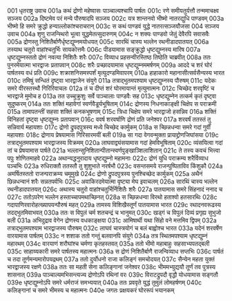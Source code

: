 001  धृतराष्ट्र उवाच
001a कथं द्रोणो महेष्वासः पाञ्चाल्यश्चापि पार्षतः
001c रणे समीयतुर्यत्तौ तन्ममाचक्ष्व सञ्जय
002a दिष्टमेव परं मन्ये पौरुषादपि सञ्जय
002c यत्र शान्तनवो भीष्मो नातरद्युधि पाण्डवम्
003a भीष्मो हि समरे क्रुद्धो हन्याल्लोकांश्चराचरान्
003c स कथं पाण्डवं युद्धे नातरत्सञ्जयौजसा
004  सञ्जय उवाच
004a शृणु राजन्स्थिरो भूत्वा युद्धमेतत्सुदारुणम्
004c न शक्यः पाण्डवो जेतुं देवैरपि सवासवैः
005a द्रोणस्तु निशितैर्बाणैर्धृष्टद्युम्नमयोधयत्
005c सारथिं चास्य भल्लेन रथनीडादपातयत्
006a तस्याथ चतुरो वाहांश्चतुर्भिः सायकोत्तमैः
006c पीडयामास सङ्क्रुद्धो धृष्टद्युम्नस्य मारिष
007a धृष्टद्युम्नस्ततो द्रोणं नवत्या निशितैः शरैः
007c विव्याध प्रहसन्वीरस्तिष्ठ तिष्ठेति चाब्रवीत्
008a ततः पुनरमेयात्मा भारद्वाजः प्रतापवान्
008c शरैः प्रच्छादयामास धृष्टद्युम्नममर्षणम्
009a आददे च शरं घोरं पार्षतस्य वधं प्रति
009c शक्राशनिसमस्पर्शं मृत्युदण्डमिवापरम्
010a हाहाकारो महानासीत्सर्वसैन्यस्य भारत
010c तमिषुं सन्धितं दृष्ट्वा भारद्वाजेन संयुगे
011a तत्राद्भुतमपश्याम धृष्टद्युम्नस्य पौरुषम्
011c यदेकः समरे वीरस्तस्थौ गिरिरिवाचलः
012a तं च दीप्तं शरं घोरमायान्तं मृत्युमात्मनः
012c चिच्छेद शरवृष्टिं च भारद्वाजे मुमोच ह
013a तत उच्चुक्रुशुः सर्वे पाञ्चालाः पाण्डवैः सह
013c धृष्टद्युम्नेन तत्कर्म कृतं दृष्ट्वा सुदुष्करम्
014a ततः शक्तिं महावेगां स्वर्णवैडूर्यभूषिताम्
014c द्रोणस्य निधनाकाङ्क्षी चिक्षेप स पराक्रमी
015a तामापतन्तीं सहसा शक्तिं कनकभूषणाम्
015c त्रिधा चिक्षेप समरे भारद्वाजो हसन्निव
016a शक्तिं विनिहतां दृष्ट्वा धृष्टद्युम्नः प्रतापवान्
016c ववर्ष शरवर्षाणि द्रोणं प्रति जनेश्वर
017a शरवर्षं ततस्तं तु सन्निवार्य महायशाः
017c द्रोणो द्रुपदपुत्रस्य मध्ये चिच्छेद कार्मुकम्
018a स च्छिन्नधन्वा समरे गदां गुर्वीं महायशाः
018c द्रोणाय प्रेषयामास गिरिसारमयीं बली
019a सा गदा वेगवन्मुक्ता प्रायाद्द्रोणजिघांसया
019c तत्राद्भुतमपश्याम भारद्वाजस्य विक्रमम्
020a लाघवाद्व्यंसयामास गदां हेमविभूषिताम्
020c व्यंसयित्वा गदां तां च प्रेषयामास पार्षते
021a भल्लान्सुनिशितान्पीतान्स्वर्णपुङ्खाञ्शिलाशितान्
021c ते तस्य कवचं भित्त्वा पपुः शोणितमाहवे
022a अथान्यद्धनुरादाय धृष्टद्युम्नो महामनाः
022c द्रोणं युधि पराक्रम्य शरैर्विव्याध पञ्चभिः
023a रुधिराक्तौ ततस्तौ तु शुशुभाते नरर्षभौ
023c वसन्तसमये राजन्पुष्पिताविव किंशुकौ
024a अमर्षितस्ततो राजन्पराक्रम्य चमूमुखे
024c द्रोणो द्रुपदपुत्रस्य पुनश्चिच्छेद कार्मुकम्
025a अथैनं छिन्नधन्वानं शरैः सन्नतपर्वभिः
025c अवाकिरदमेयात्मा वृष्ट्या मेघ इवाचलम्
026a सारथिं चास्य भल्लेन रथनीडादपातयत्
026c अथास्य चतुरो वाहांश्चतुर्भिर्निशितैः शरैः
027a पातयामास समरे सिंहनादं ननाद च
027c ततोऽपरेण भल्लेन हस्ताच्चापमथाच्छिनत्
028a स च्छिन्नधन्वा विरथो हताश्वो हतसारथिः
028c गदापाणिरवारोहत्ख्यापयन्पौरुषं महत्
029a तामस्य विशिखैस्तूर्णं पातयामास भारत
029c रथादनवरूढस्य तदद्भुतमिवाभवत्
030a ततः स विपुलं चर्म शतचन्द्रं च भानुमत्
030c खड्गं च विपुलं दिव्यं प्रगृह्य सुभुजो बली
031a अभिदुद्राव वेगेन द्रोणस्य वधकाङ्क्षया
031c आमिषार्थी यथा सिंहो वने मत्तमिव द्विपम्
032a तत्राद्भुतमपश्याम भारद्वाजस्य पौरुषम्
032c लाघवं चास्त्रयोगं च बलं बाह्वोश्च भारत
033a यदेनं शरवर्षेण वारयामास पार्षतम्
033c न शशाक ततो गन्तुं बलवानपि संयुगे
034a तत्र स्थितमपश्याम धृष्टद्युम्नं महारथम्
034c वारयाणं शरौघांश्च चर्मणा कृतहस्तवत्
035a ततो भीमो महाबाहुः सहसाभ्यपतद्बली
035c साहाय्यकारी समरे पार्षतस्य महात्मनः
036a स द्रोणं निशितैर्बाणै राजन्विव्याध सप्तभिः
036c पार्षतं च तदा तूर्णमन्यमारोपयद्रथम्
037a ततो दुर्योधनो राजा कलिङ्गं समचोदयत्
037c सैन्येन महता युक्तं भारद्वाजस्य रक्षणे
038a ततः सा महती सेना कलिङ्गानां जनेश्वर
038c भीममभ्युद्ययौ तूर्णं तव पुत्रस्य शासनात्
039a पाञ्चाल्यमभिसन्त्यज्य द्रोणोऽपि रथिनां वरः
039c विराटद्रुपदौ वृद्धौ योधयामास सङ्गतौ
039e धृष्टद्युम्नोऽपि समरे धर्मराजं समभ्ययात्
040a ततः प्रववृते युद्धं तुमुलं लोमहर्षणम्
040c कलिङ्गानां च समरे भीमस्य च महात्मनः
040e जगतः प्रक्षयकरं घोररूपं भयानकम्

